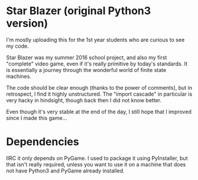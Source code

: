 # Star Blazer (original Python3 version)

I'm mostly uploading this for the 1st year students who are curious to 
see my code.

Star Blazer was my summer 2016 school project, and also my first 
"complete" video game, even if it's really primitive by today's 
standards. It is essentially a journey through the wonderful world of 
finite state machines.

The code should be clear enough (thanks to the power of comments), but 
in retrospect, I find it highly unstructured. The "import cascade" in 
particular is very hacky in hindsight, though back then I did not know 
better.

Even though it's very stable at the end of the day, I still hope that I 
improved since I made this game...

# Dependencies

IIRC it only depends on PyGame. I used to package it using PyInstaller, 
but that isn't really required, unless you want to use it on a machine 
that does not have Python3 and PyGame already installed.
